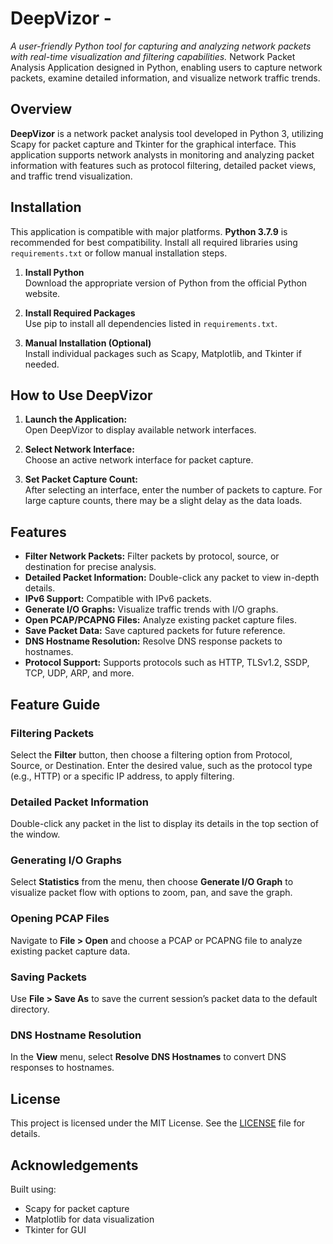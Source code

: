 # **DeepVizor** - 

*A user-friendly Python tool for capturing and analyzing network packets with real-time visualization and filtering capabilities.* Network Packet Analysis Application designed in Python, enabling users to capture network packets, examine detailed information, and visualize network traffic trends.

## **Overview**

**DeepVizor** is a network packet analysis tool developed in Python 3, utilizing Scapy for packet capture and Tkinter for the graphical interface. This application supports network analysts in monitoring and analyzing packet information with features such as protocol filtering, detailed packet views, and traffic trend visualization.

## **Installation**

This application is compatible with major platforms. **Python 3.7.9** is recommended for best compatibility. Install all required libraries using `requirements.txt` or follow manual installation steps.

1. **Install Python**  
   Download the appropriate version of Python from the official Python website.

2. **Install Required Packages**  
   Use pip to install all dependencies listed in `requirements.txt`.

3. **Manual Installation (Optional)**  
   Install individual packages such as Scapy, Matplotlib, and Tkinter if needed.

## **How to Use DeepVizor**

1. **Launch the Application:**  
   Open DeepVizor to display available network interfaces.

2. **Select Network Interface:**  
   Choose an active network interface for packet capture.

3. **Set Packet Capture Count:**  
   After selecting an interface, enter the number of packets to capture. For large capture counts, there may be a slight delay as the data loads.

## **Features**

- **Filter Network Packets:** Filter packets by protocol, source, or destination for precise analysis.
- **Detailed Packet Information:** Double-click any packet to view in-depth details.
- **IPv6 Support:** Compatible with IPv6 packets.
- **Generate I/O Graphs:** Visualize traffic trends with I/O graphs.
- **Open PCAP/PCAPNG Files:** Analyze existing packet capture files.
- **Save Packet Data:** Save captured packets for future reference.
- **DNS Hostname Resolution:** Resolve DNS response packets to hostnames.
- **Protocol Support:** Supports protocols such as HTTP, TLSv1.2, SSDP, TCP, UDP, ARP, and more.

## **Feature Guide**

### Filtering Packets  
Select the **Filter** button, then choose a filtering option from Protocol, Source, or Destination. Enter the desired value, such as the protocol type (e.g., HTTP) or a specific IP address, to apply filtering.

### Detailed Packet Information  
Double-click any packet in the list to display its details in the top section of the window.

### Generating I/O Graphs  
Select **Statistics** from the menu, then choose **Generate I/O Graph** to visualize packet flow with options to zoom, pan, and save the graph.

### Opening PCAP Files  
Navigate to **File > Open** and choose a PCAP or PCAPNG file to analyze existing packet capture data.

### Saving Packets  
Use **File > Save As** to save the current session’s packet data to the default directory.

### DNS Hostname Resolution  
In the **View** menu, select **Resolve DNS Hostnames** to convert DNS responses to hostnames.

## **License**

This project is licensed under the MIT License. See the [LICENSE](LICENSE) file for details.

## **Acknowledgements**

Built using:
- Scapy for packet capture
- Matplotlib for data visualization
- Tkinter for GUI

